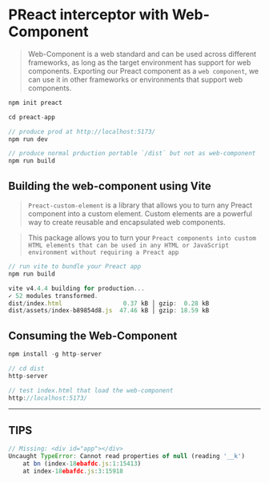 # PReact interceptor with Web-Component

> Web-Component is a web standard and can be used across different frameworks, as long as the target environment has support for web components. Exporting our Preact component as a `web component`, we can use it in other frameworks or environments that support web components.

```js
npm init preact

cd preact-app

// produce prod at http://localhost:5173/
npm run dev

// produce normal prduction portable `/dist` but not as web-component
npm run build
```

## Building the web-component using Vite

> `Preact-custom-element` is a library that allows you to turn any Preact component into a custom element. Custom elements are a powerful way to create reusable and encapsulated web components.

> This package allows you to turn your `Preact components into custom HTML elements that can be used in any HTML or JavaScript environment without requiring a Preact app`

```js
// run vite to bundle your Preact app
npm run build

vite v4.4.4 building for production...
✓ 52 modules transformed.
dist/index.html                 0.37 kB │ gzip:  0.28 kB
dist/assets/index-b89854d8.js  47.46 kB │ gzip: 18.59 kB
```

## Consuming the Web-Component

```js
npm install -g http-server

// cd dist
http-server

// test index.html that load the web-component
http://localhost:5173/
```

---

## TIPS

```js
// Missing:	<div id="app"></div> 
Uncaught TypeError: Cannot read properties of null (reading '__k')
    at bn (index-18ebafdc.js:1:15413)
    at index-18ebafdc.js:3:15918
```



